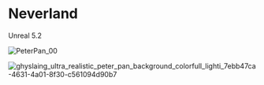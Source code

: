 # Neverland

Unreal 5.2

![PeterPan_00](https://github.com/MAGHYSLAIN/Pays-Imaginaire/assets/22080463/b8716739-5cf9-43c3-a6c3-eca097f8edb7)

![ghyslaing_ultra_realistic_peter_pan_background_colorfull_lighti_7ebb47ca-4631-4a01-8f30-c561094d90b7](https://github.com/MAGHYSLAIN/Pays-Imaginaire/assets/22080463/799e9dcc-143a-4d4a-b85d-a36b96c4a9b7)
